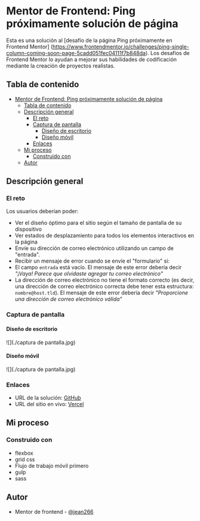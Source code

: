 # Mentor de Frontend: Ping próximamente solución de página

Esta es una solución al [desafío de la página Ping próximamente en Frontend Mentor] (https://www.frontendmentor.io/challenges/ping-single-column-coming-soon-page-5cadd051fec04111f7b848da). Los desafíos de Frontend Mentor lo ayudan a mejorar sus habilidades de codificación mediante la creación de proyectos realistas.

## Tabla de contenido

- [Mentor de Frontend: Ping próximamente solución de página](#mentor-de-frontend-ping-próximamente-solución-de-página)
  - [Tabla de contenido](#tabla-de-contenido)
  - [Descripción general](#descripción-general)
    - [El reto](#el-reto)
    - [Captura de pantalla](#captura-de-pantalla)
      - [Diseño de escritorio](#diseño-de-escritorio)
      - [Diseño móvil](#diseño-móvil)
    - [Enlaces](#enlaces)
  - [Mi proceso](#mi-proceso)
    - [Construido con](#construido-con)
  - [Autor](#autor)

## Descripción general

### El reto

Los usuarios deberían poder:

- Ver el diseño óptimo para el sitio según el tamaño de pantalla de su dispositivo
- Ver estados de desplazamiento para todos los elementos interactivos en la página
- Envíe su dirección de correo electrónico utilizando un campo de "entrada".
- Recibir un mensaje de error cuando se envíe el "formulario" si:
- El campo `entrada` está vacío. El mensaje de este error debería decir *"¡Vaya! Parece que olvidaste agregar tu correo electrónico"*
- La dirección de correo electrónico no tiene el formato correcto (es decir, una dirección de correo electrónico correcta debe tener esta estructura: `nombre@host.tld`). El mensaje de este error debería decir *"Proporcione una dirección de correo electrónico válida"*

### Captura de pantalla

#### Diseño de escritorio
![](./captura de pantalla.jpg)

#### Diseño móvil
![](./captura de pantalla.jpg)

### Enlaces

- URL de la solución: [GitHub](https://github.com/jean266/pagina-maestra-ping-proximamente)
- URL del sitio en vivo: [Vercel](https://your-live-site-url.com)

## Mi proceso

### Construido con

- flexbox
- grid css
- Flujo de trabajo móvil primero
- gulp
- sass

## Autor

- Mentor de frontend - [@jean266](https://www.frontendmentor.io/profile/jean266)